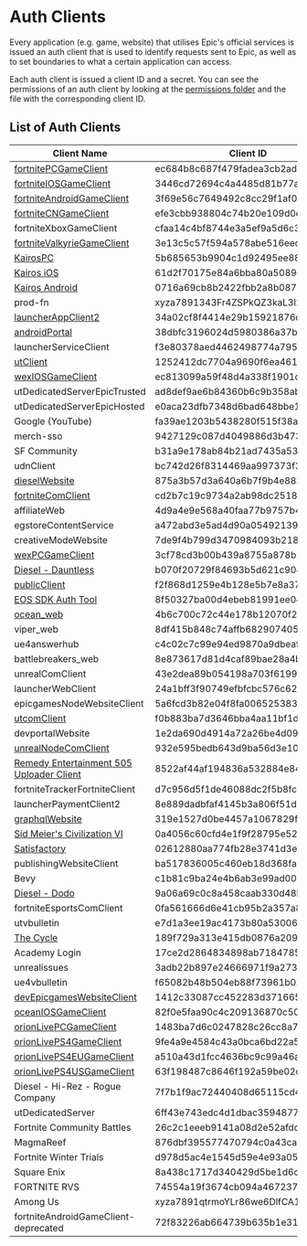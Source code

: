 # Auth Clients
Every application (e.g. game, website) that utilises Epic's official services is issued an auth client that is used to identify requests sent to Epic, as well as to set boundaries to what a certain application can access.    

Each auth client is issued a client ID and a secret.
You can see the permissions of an auth client by looking at the [permissions folder](https://github.com/HyperionCSharp/EpicGamesAPIDocs/tree/main/auth/permissions) and the file with the corresponding client ID.

## List of Auth Clients
| Client Name | Client ID | Secret |
| - | - | - |
| [fortnitePCGameClient](https://github.com/HyperionCSharp/EpicGamesAPIDocs/blob/main/docs/auth/permissions/ec684b8c687f479fadea3cb2ad83f5c6.md) | ec684b8c687f479fadea3cb2ad83f5c6 | e1f31c211f28413186262d37a13fc84d |
| [fortniteIOSGameClient](https://github.com/HyperionCSharp/EpicGamesAPIDocs/blob/main/docs/auth/permissions/3446cd72694c4a4485d81b77adbb2141.md) | 3446cd72694c4a4485d81b77adbb2141 | 9209d4a5e25a457fb9b07489d313b41a |
| [fortniteAndroidGameClient](https://github.com/HyperionCSharp/EpicGamesAPIDocs/blob/main/docs/auth/permissions/3f69e56c7649492c8cc29f1af08a8a12.md) | 3f69e56c7649492c8cc29f1af08a8a12 | b51ee9cb12234f50a69efa67ef53812e |
| [fortniteCNGameClient](https://github.com/HyperionCSharp/EpicGamesAPIDocs/blob/main/docs/auth/permissions/efe3cbb938804c74b20e109d0efc1548.md) | efe3cbb938804c74b20e109d0efc1548 | 6e31bdbae6a44f258474733db74f39ba |
| fortniteXboxGameClient | cfaa14c4bf8744e3a5ef9a5d6c34558d | Unknown |
| [fortniteValkyrieGameClient](https://github.com/HyperionCSharp/EpicGamesAPIDocs/blob/main/docs/auth/permissions/3e13c5c57f594a578abe516eecb673fe.md) | 3e13c5c57f594a578abe516eecb673fe | 530e316c337e409893c55ec44f22cd62 |
| [KairosPC](https://github.com/HyperionCSharp/EpicGamesAPIDocs/blob/main/docs/auth/permissions/5b685653b9904c1d92495ee8859dcb00.md) | 5b685653b9904c1d92495ee8859dcb00 | 7Q2mcmneyuvPmoRYfwM7gfErA6iUjhXr |
| [Kairos iOS](https://github.com/HyperionCSharp/EpicGamesAPIDocs/blob/main/docs/auth/permissions/61d2f70175e84a6bba80a5089e597e1c.md) | 61d2f70175e84a6bba80a5089e597e1c | FbiZv3wbiKpvVKrAeMxiR6WhxZWVbrvA |
| [Kairos Android](https://github.com/HyperionCSharp/EpicGamesAPIDocs/blob/main/docs/auth/permissions/0716a69cb8b2422fbb2a8b0879501471.md) | 0716a69cb8b2422fbb2a8b0879501471 | cGthdfG68tyE7M3ZHMu3sXUBwqhibKFp |
| prod-fn | xyza7891343Fr4ZSPkQZ3kaL3I2sX8B5 | F8BVRyHIqmct8cN9KSPbXsJszpiIZEYEFDiySxc1wuA |
| [launcherAppClient2](https://github.com/HyperionCSharp/EpicGamesAPIDocs/blob/main/docs/auth/permissions/34a02cf8f4414e29b15921876da36f9a.md) | 34a02cf8f4414e29b15921876da36f9a | daafbccc737745039dffe53d94fc76cf |
| [androidPortal](https://github.com/HyperionCSharp/EpicGamesAPIDocs/blob/main/docs/auth/permissions/38dbfc3196024d5980386a37b7c792bb.md) | 38dbfc3196024d5980386a37b7c792bb | a6280b87-e45e-409b-9681-8f15eb7dbcf5 |
| launcherServiceClient | f3e80378aed4462498774a7951cd263f | Unknown |
| [utClient](https://github.com/HyperionCSharp/EpicGamesAPIDocs/blob/main/docs/auth/permissions/1252412dc7704a9690f6ea4611bc81ee.md) | 1252412dc7704a9690f6ea4611bc81ee | 2ca0c925b4674852bff92b26f8322434 |
| [wexIOSGameClient](https://github.com/HyperionCSharp/EpicGamesAPIDocs/blob/main/docs/auth/permissions/ec813099a59f48d4a338f1901c1609db.md) | ec813099a59f48d4a338f1901c1609db | 72f6db62-0e3e-4439-97df-ee21f7b0ae94 |
| utDedicatedServerEpicTrusted | ad8def9ae6b84360b6c9b358aba06262 | Unknown |
| utDedicatedServerEpicHosted | e0aca23dfb7348d6bad648bbe175a6e6 | Unknown |
| Google (YouTube) | fa39ae1203b5438280f515f38a50f08e | Unknown |
| merch-sso | 9427129c087d4049886d3b47349d1aad | Unknown |
| SF Community | b31a9e178ab84b21ad7435a53e4da4af | Unknown |
| udnClient | bc742d26f8314469aa997373f39c876e | Unknown |
| [dieselWebsite](https://github.com/HyperionCSharp/EpicGamesAPIDocs/blob/main/docs/auth/permissions/875a3b57d3a640a6b7f9b4e883463ab4.md) | 875a3b57d3a640a6b7f9b4e883463ab4 | Unknown |
| [fortniteComClient](https://github.com/HyperionCSharp/EpicGamesAPIDocs/blob/main/docs/auth/permissions/cd2b7c19c9734a2ab98dc251868d7724.md) | cd2b7c19c9734a2ab98dc251868d7724 | Unknown |
| affiliateWeb | 4d9a4e9e568a40faa77b9757b4fac210 | Unknown |
| egstoreContentService | a472abd3e5ad4d90a0549213906dcf3f | Unknown |
| creativeModeWebsite | 7de9f4b799d3470984093b218287dc72 | Unknown |
| [wexPCGameClient](https://github.com/HyperionCSharp/EpicGamesAPIDocs/blob/main/docs/auth/permissions/3cf78cd3b00b439a8755a878b160c7ad.md) | 3cf78cd3b00b439a8755a878b160c7ad | b383e0f4-f0cc-4d14-99e3-813c33fc1e9d |
| [Diesel - Dauntless](https://github.com/HyperionCSharp/EpicGamesAPIDocs/blob/main/docs/auth/permissions/b070f20729f84693b5d621c904fc5bc2.md) | b070f20729f84693b5d621c904fc5bc2 | HG@XE&TGCxEJsgT#&_p2]=aRo#~>=>+c6PhR)zXP |
| [publicClient](https://github.com/HyperionCSharp/EpicGamesAPIDocs/blob/main/docs/auth/permissions/f2f868d1259e4b128e5b7e8a3732cb1a.md) | f2f868d1259e4b128e5b7e8a3732cb1a | Unknown |
| [EOS SDK Auth Tool](https://github.com/HyperionCSharp/EpicGamesAPIDocs/blob/main/docs/auth/permissions/8f50327ba00d4ebeb81991ee04a42fc1.md) | 8f50327ba00d4ebeb81991ee04a42fc1 | 0b0d21c7-c195-4c75-abb0-00ebc36b60f5 |
| [ocean_web](https://github.com/HyperionCSharp/EpicGamesAPIDocs/blob/main/docs/auth/permissions/4b6c700c72c44e178b12070f2719af1a.md) | 4b6c700c72c44e178b12070f2719af1a | Unknown |
| viper_web | 8df415b848c74affb682907405f7a52b | Unknown |
| ue4answerhub | c4c02c7c99e94ed9870a9dbeafab2c3f | Unknown |
| battlebreakers_web | 8e873617d81d4caf89bae28a4b74bbfe | Unknown |
| unrealComClient | 43e2dea89b054198a703f6199bee6d5b | Unknown |
| launcherWebClient | 24a1bff3f90749efbfcbc576c626a282 | Unknown |
| epicgamesNodeWebsiteClient | 5a6fcd3b82e04f8fa0065253835c5221 | Unknown |
| [utcomClient](https://github.com/HyperionCSharp/EpicGamesAPIDocs/blob/main/docs/auth/permissions/f0b883ba7d3646bba4aa11bf1d71c071.md) | f0b883ba7d3646bba4aa11bf1d71c071 | Unknown |
| devportalWebsite| 1e2da690d4914a72a26be4d09862c559 | Unknown |
| [unrealNodeComClient](https://github.com/HyperionCSharp/EpicGamesAPIDocs/blob/main/docs/auth/permissions/932e595bedb643d9ba56d3e1089a5c4b.md) | 932e595bedb643d9ba56d3e1089a5c4b | Unknown |
| [Remedy Entertainment 505 Uploader Client](https://github.com/HyperionCSharp/EpicGamesAPIDocs/blob/main/docs/auth/permissions/8522af44af194836a532884e84d2b6e2.md) | 8522af44af194836a532884e84d2b6e2 | 9dc959b5-0fb6-45aa-a08c-96c539d9b85e |
| fortniteTrackerFortniteClient | d7c956d5f1de46088dc2f5b8fccae940 | Unknown |
| launcherPaymentClient2 | 8e889dadbfaf4145b3a806f51d1e3fee | 2c6040b846404160abf5229c565d6ef7 |
| [graphqlWebsite](https://github.com/HyperionCSharp/EpicGamesAPIDocs/blob/main/docs/auth/permissions/319e1527d0be4457a1067829fc0ad86e.md) | 319e1527d0be4457a1067829fc0ad86e | Unknown |
| [Sid Meier's Civilization VI](https://github.com/HyperionCSharp/EpicGamesAPIDocs/blob/main/docs/auth/permissions/0a4056c60cfd4e1f9f28795e529cd0c3.md) | 0a4056c60cfd4e1f9f28795e529cd0c3 | MZ8+TE8PHc9+n7WbSYMJ8QlQU4oHPUlVXRO5D6toxAw |
| [Satisfactory](https://github.com/HyperionCSharp/EpicGamesAPIDocs/blob/main/docs/auth/permissions/02612880aa774fb28e3741d3e01501fd.md) | 02612880aa774fb28e3741d3e01501fd | 7ZP]vm+i.uoetw@RxqRXpod_RNyjPC-%GM#ac~Pc |
| publishingWebsiteClient | ba517836005c460eb18d368fa35eb002 | Unknown |
| Bevy | c1b81c9ba24e4b6ab3e99ad00320ffd2 | Unknown |
| [Diesel - Dodo](https://github.com/HyperionCSharp/EpicGamesAPIDocs/blob/main/docs/auth/permissions/9a06a69c0c8a458caab330d48badb877.md) | 9a06a69c0c8a458caab330d48badb877 | be4d1tppwi9eskufqmyz4x4hf0ndubqn0ru1zs9tkmhf |
| fortniteEsportsComClient | 0fa561666d6e41cb95b2a357a8b4a6f3 | Unknown |
| utvbulletin | e7d1a3ee19ac4173b80a53006dc53be3 | Unknown |
| [The Cycle](https://github.com/HyperionCSharp/EpicGamesAPIDocs/blob/main/docs/auth/permissions/189f729a313e415db0876a2091fecd8f.md) | 189f729a313e415db0876a2091fecd8f | KiFmhdUYv7Dq6jVRe3YbqwGumWrVhkpbcCNcdfopcukF8VVmEKvyJkapqMNNPkYn |
| Academy Login | 17ce2d2864834898ab71847859286c81 | Unknown |
| unrealissues | 3adb22b897e24666971f9a273b1c15e8 | Unknown |
| ue4vbulletin | f65082b48b504eb88f73961b0131cda7 | Unknown |
| [devEpicgamesWebsiteClient](https://github.com/HyperionCSharp/EpicGamesAPIDocs/blob/main/docs/auth/permissions/1412c33087cc452283d371665a8e5fbc.md) | 1412c33087cc452283d371665a8e5fbc | Unknown |
| [oceanIOSGameClient](https://github.com/HyperionCSharp/EpicGamesAPIDocs/blob/main/docs/auth/permissions/82f0e5faa90c4c209136870c50ae5642.md) | 82f0e5faa90c4c209136870c50ae5642 | 73bf9f20-9bb0-481f-afd3-bfedc608ed8f |
| [orionLivePCGameClient](https://github.com/HyperionCSharp/EpicGamesAPIDocs/blob/main/docs/auth/permissions/1483ba7d6c0247828c26cc8a74a9a183.md) | 1483ba7d6c0247828c26cc8a74a9a183 | 78facc4029ed4d66801a5402adad79c8 |
| [orionLivePS4GameClient](https://github.com/HyperionCSharp/EpicGamesAPIDocs/blob/main/docs/auth/permissions/9fe4a9e4584c43a0bca6bd22a52f2f40.md) | 9fe4a9e4584c43a0bca6bd22a52f2f40 | 3bc094a9bab74dcdb8bb74c836758d48 |
| [orionLivePS4EUGameClient](https://github.com/HyperionCSharp/EpicGamesAPIDocs/blob/main/docs/auth/permissions/a510a43d1fcc4636bc9c99a46a7cd50c.md) | a510a43d1fcc4636bc9c99a46a7cd50c | 2bd23b2e603d46c4939fcbf9d2b2f46a |
| [orionLivePS4USGameClient](https://github.com/HyperionCSharp/EpicGamesAPIDocs/blob/main/docs/auth/permissions/63f198487c8646f192a59be02ce0d14c.md) | 63f198487c8646f192a59be02ce0d14c | 73f1d7b9e7124c3b8538e8d67d7c4e68 |
| Diesel - Hi-Rez - Rogue Company | 7f7b1f9ac72440408d65115cd49d0184 | WgUdnDX3ebNU3Y8Rk2K9bmnBkJqdKMbnQ8jPbfjLJntP |
| utDedicatedServer | 6ff43e743edc4d1dbac3594877b4bed9 | 54619d6f84d443e195200b54ab649a53 |
| Fortnite Community Battles | 26c2c1eeeb9141a08d2e52afdda30fde | Unknown |
| MagmaReef | 876dbf395577470794c0a43ca63abde4 | Unknown |
| Fortnite Winter Trials | d978d5ac4e1545d59e4e93a05ce77e26 | Unknown |
| Square Enix | 8a438c1717d340429d5be1d6ce01f415 | Unknown |
| FORTNITE RVS | 74554a19f3674cb094a467237d174c16 | Unknown |
| Among Us | xyza7891qtrmoYLr86we6DlfCA1RRsp8 | nGThQanzvthA2HPaARXe/xutzsKyx5WJveNkBx44ti4 |
| fortniteAndroidGameClient-deprecated | 72f83226ab664739b635b1e318a635bc | 2f298cd32c6641fab2b0ceaa5bc9c92f |